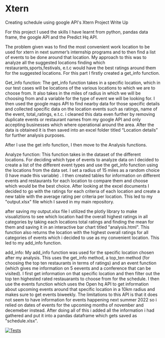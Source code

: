 # Xtern
Creating schedule using google API's
Xtern Project Write Up

For this project I used the skills I have learnt from python, pandas data frame, the google API and the Predict Hq API. 

The problem given was to find the most convenient work location to be used for xtern in next summer’s internship programs and to then find a list of events to be done around that location. My approach to this was to analyze all the suggested locations finding which restaurants,sports,festivals, e.t.c would have the best ratings around them for the suggested locations. For this part I firstly created a get_info function.

Get_info function:
The get_info function takes in a specific location, which in our test cases will be locations of the various locations to which we are to choose from. It also takes in the miles of radius in which we will be choosing from and a variable for the type of event we will be looking for. I then used the google maps API to find nearby data for those specific details and collected specific data on the location events such as ratings, name of the event, total_ratings, e.t.c. i cleaned this data even further by removing duplicate events or restaurant names from my google API and only accepting businesses which where operational around the area. After the data is obtained it is then saved into an excel folder titled “Location details” for further analysis purposes.

After I use the get info function, I then move to the Analysis functions.

Analyze function:
This function takes in the dataset of the different locations. For deciding which type of events to analyze data on I decided to create a list of the different event types and use the get_info function using the locations from the data set. I set a radius of 15 miles as a random choice (I have made this variable) . I then created tables for information on different events and restaurants for each location to compare them and choose which would be the best choice. After looking at the excel documents I decided to go with the ratings for each criteria of each location and create a new table with the average rating per criteria per location. This led to my "output.xlsx" file which I saved in my main repository.

after saving my output.xlsx file I utilized the plotly library to make visualiztions to see which location had the overall highest ratings in all categories by taking each locations total ratings and finding the mean for them and saving it in an interactive bar chart titled "analysis.html". This function also returns the location with the highest overall ratings for all categories of events which i decided to use as my convenient location. This led to my add_info function.

add_info:
My add_info function was used for the specific location chosen after my analysis. This uses the get_info method, a top_ten method (for choosing the top ten restaurants in terms of ratings) and an event function (which gives me information on 5 eevents and a conference that can be visited). I first get information on that specific location and then filter out the top ten highested rated restauarants to choose from for the schedule. I then use the events function which uses the Open hq API to get information about upcoming events around that specific location in a 10km radius and makes sure to get events biweekly. The limitations to this API is that it does not seem to have information for events happening next summer 2022 so i relied on dates of events for the upcoming months of november and decemeber instead. After doing all of this i added all the information i had gathered and put it into a pandas dataframe which gets saved as "schedule.xlsx". 

[![Tests](https://github.com/oluwa2000/Xtern/actions/workflows/test.yaml/badge.svg)](https://github.com/oluwa2000/Xtern/actions/workflows/test.yaml)
